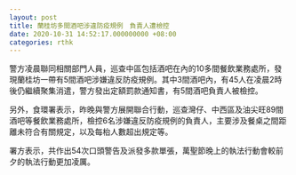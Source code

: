 ```yaml
---
layout: post
title: 蘭桂坊多間酒吧涉違防疫規例　負責人遭檢控
date: 2020-10-31 14:52:17.000000000 +08:00
categories: rthk
---
```


警方凌晨聯同相關部門人員，巡查中區包括酒吧在內的10多間餐飲業務處所，發現蘭桂坊一帶有5間酒吧涉嫌違反防疫規例。其中3間酒吧內，有45人在凌晨2時後仍繼續聚集消遣，警方發出定額罰款通知書，有5間酒吧負責人被檢控。

另外，食環署表示，昨晚與警方展開聯合行動，巡查灣仔、中西區及油尖旺89間酒吧等餐飲業務處所，檢控6名涉嫌違反防疫規例的負責人，主要涉及餐桌之間距離未符合有關規定，以及每枱人數超出規定等。

署方表示，共作出54次口頭警告及派發多款單張，萬聖節晚上的執法行動會較前夕的執法行動更加凌厲。
